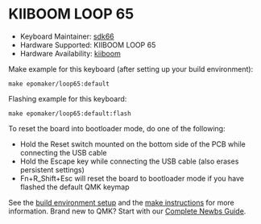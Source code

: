 # KIIBOOM LOOP 65

* Keyboard Maintainer: [sdk66](https://github.com/sdk66)
* Hardware Supported: KIIBOOM LOOP 65
* Hardware Availability: [kiiboom](https://www.kiiboom.com)

Make example for this keyboard (after setting up your build environment):

    make epomaker/loop65:default
        
Flashing example for this keyboard:

    make epomaker/loop65:default:flash

To reset the board into bootloader mode, do one of the following:

* Hold the Reset switch mounted on the bottom side of the PCB while connecting the USB cable
* Hold the Escape key while connecting the USB cable (also erases persistent settings)
* Fn+R_Shift+Esc will reset the board to bootloader mode if you have flashed the default QMK keymap

See the [build environment setup](https://docs.qmk.fm/#/getting_started_build_tools) and the [make instructions](https://docs.qmk.fm/#/getting_started_make_guide) for more information. Brand new to QMK? Start with our [Complete Newbs Guide](https://docs.qmk.fm/#/newbs).
